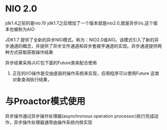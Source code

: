 # NIO 2.0
jdk1.4之前的是nio.10 jdk1.7之后增加了一个版本就是nio2.0,就是异步i/o,这个版本也被称为AIO

JDK1.7 提供了全新的异步NIO模式。称为：NIO2.0或AIO。该模式引入了新的异步通道的概念，并提供了异步文件通道和异步套接字通道的实现。异步通道提供两种方式获取获取操作结果



异步结果采用JUC包下面的Future类来配合使用
1. 正在的I/O操作是交由底层的操作系统来实现，应用程序可以使用Future 这类对象查询执行结果，

# 与Proactor模式使用


异步操作通过异步操作处理器(asynchronous operation processor)执行完成动作，异步操作处理器通常由操作系统内核实现